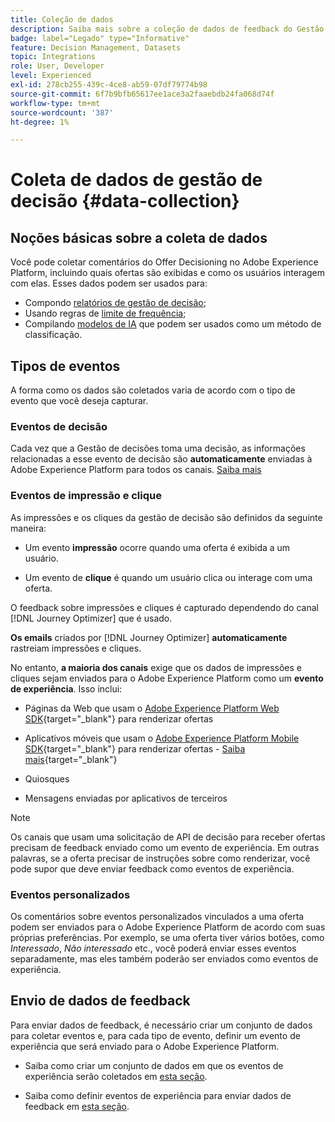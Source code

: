 ```yaml
---
title: Coleção de dados
description: Saiba mais sobre a coleção de dados de feedback do Gestão de decisões
badge: label="Legado" type="Informative"
feature: Decision Management, Datasets
topic: Integrations
role: User, Developer
level: Experienced
exl-id: 278cb255-439c-4ce8-ab59-07df79774b98
source-git-commit: 6f7b9bfb65617ee1ace3a2faaebdb24fa068d74f
workflow-type: tm+mt
source-wordcount: '387'
ht-degree: 1%

---
```


# Coleta de dados de gestão de decisão {#data-collection}

## Noções básicas sobre a coleta de dados

Você pode coletar comentários do Offer Decisioning no Adobe Experience Platform, incluindo quais ofertas são exibidas e como os usuários interagem com elas. Esses dados podem ser usados para:

* Compondo [relatórios de gestão de decisão](../reports/get-started-events.md);
* Usando regras de [limite de frequência](../offer-library/add-constraints.md#capping);
* Compilando [modelos de IA](../ranking/create-ranking-strategies.md) que podem ser usados como um método de classificação.

## Tipos de eventos

A forma como os dados são coletados varia de acordo com o tipo de evento que você deseja capturar.

### Eventos de decisão

Cada vez que a Gestão de decisões toma uma decisão, as informações relacionadas a esse evento de decisão são **automaticamente** enviadas à Adobe Experience Platform para todos os canais. [Saiba mais](../reports/get-started-events.md)

### Eventos de impressão e clique

As impressões e os cliques da gestão de decisão são definidos da seguinte maneira:

* Um evento **impressão** ocorre quando uma oferta é exibida a um usuário.

* Um evento de **clique** é quando um usuário clica ou interage com uma oferta.

O feedback sobre impressões e cliques é capturado dependendo do canal [!DNL Journey Optimizer] que é usado.

**Os emails** criados por [!DNL Journey Optimizer] **automaticamente** rastreiam impressões e cliques.

No entanto, **a maioria dos canais** exige que os dados de impressões e cliques sejam enviados para o Adobe Experience Platform como um **evento de experiência**. Isso inclui:

* Páginas da Web que usam o [Adobe Experience Platform Web SDK](https://experienceleague.adobe.com/docs/experience-platform/edge/home.html){target="_blank"} para renderizar ofertas

* Aplicativos móveis que usam o [Adobe Experience Platform Mobile SDK](https://experienceleague.adobe.com/docs/platform-learn/data-collection/mobile-sdk/overview.html){target="_blank"} para renderizar ofertas - [Saiba mais](https://developer.adobe.com/client-sdks/documentation/adobe-journey-optimizer-decisioning/#ab-sj-tracking-servers){target="_blank"}
* Quiosques
* Mensagens enviadas por aplicativos de terceiros
  <!--Mobile push notifications authored by [!DNL Journey Optimizer] - [Learn more](https://developer.adobe.com/client-sdks/documentation/adobe-journey-optimizer/api-reference/#handlenotificationresponse){target="_blank"}-->

>[!NOTE]
>
>Os canais que usam uma solicitação de API de decisão para receber ofertas precisam de feedback enviado como um evento de experiência. Em outras palavras, se a oferta precisar de instruções sobre como renderizar, você pode supor que deve enviar feedback como eventos de experiência.

### Eventos personalizados

Os comentários sobre eventos personalizados vinculados a uma oferta podem ser enviados para o Adobe Experience Platform de acordo com suas próprias preferências. Por exemplo, se uma oferta tiver vários botões, como *Interessado*, *Não interessado* etc., você poderá enviar esses eventos separadamente, mas eles também poderão ser enviados como eventos de experiência.

## Envio de dados de feedback

Para enviar dados de feedback, é necessário criar um conjunto de dados para coletar eventos e, para cada tipo de evento, definir um evento de experiência que será enviado para o Adobe Experience Platform.

* Saiba como criar um conjunto de dados em que os eventos de experiência serão coletados em [esta seção](create-dataset.md).

* Saiba como definir eventos de experiência para enviar dados de feedback em [esta seção](schema-requirement.md).
